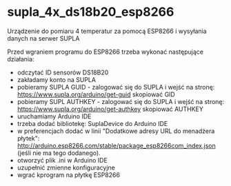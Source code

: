 # supla_4x_ds18b20_esp8266
Urządzenie do pomiaru 4 temperatur za pomocą ESP8266 i wysyłania danych na serwer SUPLA

Przed wgraniem programu do ESP8266 trzeba wykonać następujące działania:
- odczytać ID sensorów DS18B20
- zakładamy konto na SUPLA
- pobieramy SUPLA GUID - zalogować się do SUPLA i wejść na stronę: https://www.supla.org/arduino/get-guid skopiować GID
- pobieramy SUPL AUTHKEY - zalogować się do SUPLA i wejść na stronę: https://www.supla.org/arduino/get-authkey skopiować AUTHKEY
- uruchamiamy Arduino IDE
- trzeba dodać bibliotekę: SuplaDevice do Arduino IDE
- w preferencjach dodać w linii "Dodatkowe adresy URL do menadżera płytek": http://arduino.esp8266.com/stable/package_esp8266com_index.json (jeśli nie ma tego dodanego).
- otworzyć plik .ini w Arduino IDE
- uzupełnić zmienne konfiguracyjne
- wgrać kprogram na płytkę ESP8266
